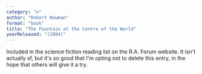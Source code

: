 ```yaml
---
category: "n"
author: "Robert Newman"
format: "book"
title: "The Fountain at the Centre of the World"
yearReleased: "(2004)"
---
```

Included in the science fiction reading list on the R.A. Forum website. It isn't actually sf, but it's so good that I'm opting not to delete this entry, in the hope that others will give it a try.
 